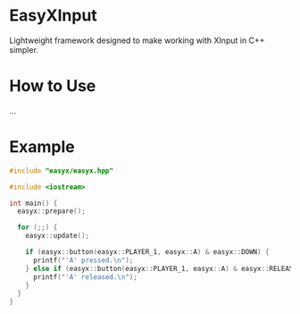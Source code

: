 # EasyXInput
Lightweight framework designed to make working with XInput in C++ simpler.

# How to Use
...

# Example
```cpp
#include "easyx/easyx.hpp"

#include <iostream>

int main() {
  easyx::prepare();

  for (;;) {
    easyx::update();

    if (easyx::button(easyx::PLAYER_1, easyx::A) & easyx::DOWN) {
      printf("'A' pressed.\n");
    } else if (easyx::button(easyx::PLAYER_1, easyx::A) & easyx::RELEASED) {
      printf("'A' released.\n");
    }
  }
}
```

